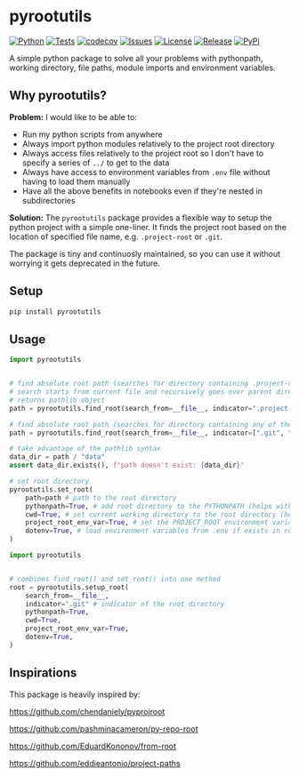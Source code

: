 # pyrootutils

[![Python](https://img.shields.io/badge/python-3.7+-blue.svg)](https://www.python.org/downloads/release/python-370/)
[![Tests](https://github.com/ashleve/pyrootutils/actions/workflows/test.yml/badge.svg?branch=main&event=push)](https://github.com/ashleve/pyrootutils/actions/workflows/test.yml)
[![codecov](https://codecov.io/gh/ashleve/pyrootutils/branch/main/graph/badge.svg)](https://codecov.io/gh/ashleve/pyrootutils)
[![Issues](https://img.shields.io/github/issues/ashleve/pyrootutils)](https://github.com/ashleve/pyrootutils/issues)
[![License](https://img.shields.io/github/license/ashleve/pyrootutils)](https://github.com/ashleve/pyrootutils/blob/main/LICENSE)
[![Release](https://img.shields.io/pypi/v/pyrootutils)](pypi.org/project/pyrootutils/1.0.0/)
[![PyPi](https://img.shields.io/pypi/dm/pyrootutils)](pypi.org/project/pyrootutils/1.0.0/)

A simple python package to solve all your problems with pythonpath, working directory, file paths, module imports and environment variables.

## Why pyrootutils?

**Problem:** I would like to be able to:

- Run my python scripts from anywhere
- Always import python modules relatively to the project root directory
- Always access files relatively to the project root so I don't have to specify a series of `../` to get to the data
- Always have access to environment variables from `.env` file without having to load them manually
- Have all the above benefits in notebooks even if they're nested in subdirectories

**Solution:** The `pyrootutils` package provides a flexible way to setup the python project with a simple one-liner. It finds the project root based on the location of specified file name, e.g. `.project-root` or `.git`.

The package is tiny and continuosly maintained, so you can use it without worrying it gets deprecated in the future.

## Setup

```python
pip install pyrootutils
```

## Usage

```python
import pyrootutils


# find absolute root path (searches for directory containing .project-root file)
# search starts from current file and recursively goes over parent directories
# returns pathlib object
path = pyrootutils.find_root(search_from=__file__, indicator=".project-root")

# find absolute root path (searches for directory containing any of the files on the list)
path = pyrootutils.find_root(search_from=__file__, indicator=[".git", "setup.cfg"])

# take advantage of the pathlib syntax
data_dir = path / "data"
assert data_dir.exists(), f"path doesn't exist: {data_dir}"

# set root directory
pyrootutils.set_root(
    path=path # path to the root directory
    pythonpath=True, # add root directory to the PYTHONPATH (helps with imports)
    cwd=True, # set current working directory to the root directory (helps with filepaths)
    project_root_env_var=True, # set the PROJECT_ROOT environment variable to root directory
    dotenv=True, # load environment variables from .env if exists in root directory
)
```

```python
import pyrootutils


# combines find_root() and set_root() into one method
root = pyrootutils.setup_root(
    search_from=__file__,
    indicator=".git" # indicator of the root directory
    pythonpath=True,
    cwd=True,
    project_root_env_var=True,
    dotenv=True,
)
```

## Inspirations

This package is heavily inspired by:

https://github.com/chendaniely/pyprojroot

https://github.com/pashminacameron/py-repo-root

https://github.com/EduardKononov/from-root

https://github.com/eddieantonio/project-paths

